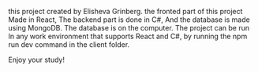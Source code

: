 this project created by Elisheva Grinberg.
the fronted part of this project Made in React,
The backend part is done in C#,
And the database is made using MongoDB.
The database is on the computer.
The project can be run In any work environment that supports React and C#,
by running the npm run dev command in the client folder.

Enjoy your study!
